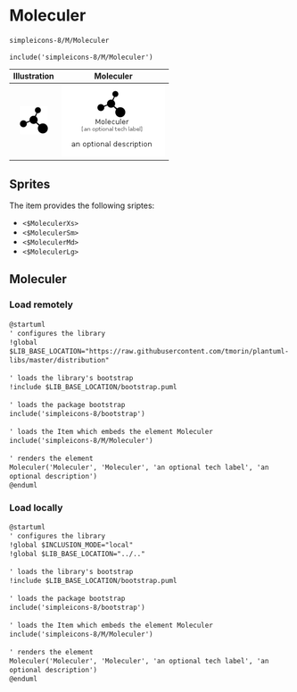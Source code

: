# Moleculer


```text
simpleicons-8/M/Moleculer
```

```text
include('simpleicons-8/M/Moleculer')
```



| Illustration | Moleculer |
| :---: | :---: |
| ![illustration for Illustration](../../simpleicons-8/M/Moleculer.png) | ![illustration for Moleculer](../../simpleicons-8/M/Moleculer.Local.png) |



## Sprites
The item provides the following sriptes:

- `<$MoleculerXs>`
- `<$MoleculerSm>`
- `<$MoleculerMd>`
- `<$MoleculerLg>`





## Moleculer

### Load remotely
```plantuml
@startuml
' configures the library
!global $LIB_BASE_LOCATION="https://raw.githubusercontent.com/tmorin/plantuml-libs/master/distribution"

' loads the library's bootstrap
!include $LIB_BASE_LOCATION/bootstrap.puml

' loads the package bootstrap
include('simpleicons-8/bootstrap')

' loads the Item which embeds the element Moleculer
include('simpleicons-8/M/Moleculer')

' renders the element
Moleculer('Moleculer', 'Moleculer', 'an optional tech label', 'an optional description')
@enduml
```

### Load locally
```plantuml
@startuml
' configures the library
!global $INCLUSION_MODE="local"
!global $LIB_BASE_LOCATION="../.."

' loads the library's bootstrap
!include $LIB_BASE_LOCATION/bootstrap.puml

' loads the package bootstrap
include('simpleicons-8/bootstrap')

' loads the Item which embeds the element Moleculer
include('simpleicons-8/M/Moleculer')

' renders the element
Moleculer('Moleculer', 'Moleculer', 'an optional tech label', 'an optional description')
@enduml
```

